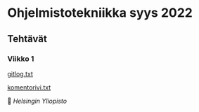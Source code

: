 # Ohjelmistotekniikka syys 2022

## Tehtävät

### Viikko 1

[gitlog.txt](https://github.com/johannalehto/ot-harjoitustyo/blob/master/laskarit/viikko1/gitlog.txt)

[komentorivi.txt](https://github.com/johannalehto/ot-harjoitustyo/blob/master/laskarit/viikko1/komentorivi.txt)


:unicorn: *Helsingin Yliopisto*
